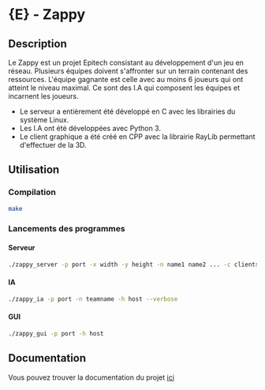 # {E} - Zappy

## Description

Le Zappy est un projet Epitech consistant au développement d'un jeu en réseau.
Plusieurs équipes doivent s'affronter sur un terrain contenant des ressources.
L'équipe gagnante est celle avec au moins 6 joueurs qui ont atteint le niveau maximal.
Ce sont des I.A qui composent les équipes et incarnent les joueurs.

-   Le serveur a entièrement été développé en C avec les librairies du système Linux.
-   Les I.A ont été développées avec Python 3.
-   Le client graphique a été créé en CPP avec la librairie RayLib permettant d'effectuer de la 3D.

## Utilisation

### Compilation

```bash
make
```

### Lancements des programmes

#### Serveur

```bash
./zappy_server -p port -x width -y height -n name1 name2 ... -c clientsNb -f freq [-v verbose true|false]
```

#### IA

```bash
./zappy_ia -p port -n teamname -h host --verbose
```

#### GUI

```bash
./zappy_gui -p port -h host
```

## Documentation

Vous pouvez trouver la documentation du projet [ici](https://github.com/Tek-Pheed/Zappy/blob/master/documentation/Zappy%20-%20Documentation.pdf)

